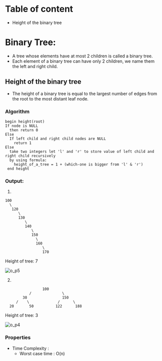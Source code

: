 <!-- follow the template of Bubble Sort, add the respective heading in Table of content -->


<!-- Table of content -->
# Table of content
- Height of the binary tree

# Binary Tree:

- A tree whose elements have at most 2 children is called a binary tree. 
- Each element of a binary tree can have only 2 children, we name them the left and right child.



## Height of the binary tree

-  The height of a binary tree is equal to the largest number of edges from the root to the most distant leaf node.


### Algorithm

```
begin height(root)
If node is NULL 
  then return 0
Else 
  If left child and right child nodes are NULL 
    return 1
Else 
  take two integers let 'l' and 'r' to store value of left child and right child recursively
  by using formula:
    height_of_a_tree = 1 + (which-one is bigger from 'l' & 'r')
 end height
```

### Output:
1.
```
100
  \
   120
      \
      130
         \
         140
            \
            150
              \
              160
                 \
                 170
```
Height of tree: 7

![o_p5](https://user-images.githubusercontent.com/76229635/158337847-c0be85a6-d577-47ed-a347-dba09652e8e6.png)

2.
```
                 100
           /              \
        30                150
     /    \             /      \
  20       50          122      188
```
Height of tree: 3

![o_p4](https://user-images.githubusercontent.com/76229635/158338061-5043a09d-70ef-449c-adbe-79117bc3ce4f.png)

### Properties

- Time Complexity :
  - Worst case time	: O(n)
